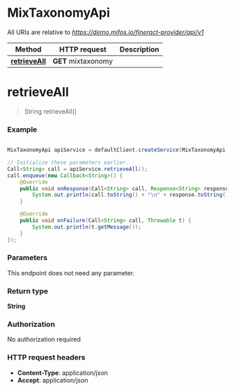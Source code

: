 # MixTaxonomyApi

All URIs are relative to *https://demo.mifos.io/fineract-provider/api/v1*

Method | HTTP request | Description
------------- | ------------- | -------------
[**retrieveAll**](MixTaxonomyApi.md#retrieveAll) | **GET** mixtaxonomy | 


<a name="retrieveAll"></a>
# **retrieveAll**
> String retrieveAll()



### Example
```java

MixTaxonomyApi apiService = defaultClient.createService(MixTaxonomyApi.class);

// Initialize these parameters earlier.
Call<String> call = apiService.retrieveAll();
call.enqueue(new Callback<String>() {
    @Override
    public void onResponse(Call<String> call, Response<String> response) {
        System.out.println(call.toString() + "\n" + response.toString());
    }

    @Override
    public void onFailure(Call<String> call, Throwable t) {
        System.out.println(t.getMessage());
    }
});

```

### Parameters
This endpoint does not need any parameter.

### Return type

**String**

### Authorization

No authorization required

### HTTP request headers

 - **Content-Type**: application/json
 - **Accept**: application/json

